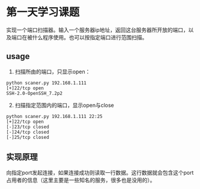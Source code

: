 # 第一天学习课题
实现一个端口扫描器。输入一个服务器ip地址，返回这台服务器所开放的端口，以及端口在被什么程序使用。也可以按指定端口进行范围扫描。

## usage
1. 扫描所由的端口，只显示open：
``` shell
python scaner.py 192.168.1.111
[+]22/tcp open
SSH-2.0-OpenSSH_7.2p2
```

2. 扫描指定范围内的端口，显示open与close
``` shell
python scaner.py 192.168.1.111 22:25
[+]22/tcp open
[-]23/tcp closed
[-]24/tcp closed
[-]25/tcp closed
```
## 实现原理
向指定port发起连接，如果连接成功则读取一行数据。这行数据就会包含这个port占用者的信息（这里主要是一些知名的服务，很多也是没用的）。